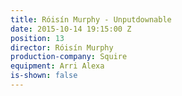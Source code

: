 ```yaml
---
title: Róisín Murphy - Unputdownable
date: 2015-10-14 19:15:00 Z
position: 13
director: Róisín Murphy
production-company: Squire
equipment: Arri Alexa
is-shown: false
---
```


